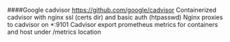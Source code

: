 ####Google cadvisor https://github.com/google/cadvisor
Containerized cadvisor with nginx ssl (certs dir) and basic auth (htpasswd)
Nginx proxies to cadvisor on *:9101
Cadvisor export prometheus metrics for containers and host under /metrics location
